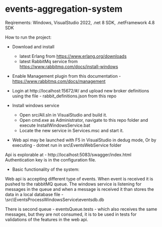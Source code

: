 # events-aggregation-system

Reqirements:
Windows, VisualStudio 2022, .net 8 SDK, .netFramework 4.8 SDK

How to run the project:

- Download and install
    - latest Erlang from https://www.erlang.org/downloads
    - latest RabbitMq service from https://www.rabbitmq.com/docs/install-windows

- Enable Management plugin from this documentation - https://www.rabbitmq.com/docs/management
- Login at http://localhost:15672/#/ and upload new broker definitions using the file - rabbit_definitions.json from this repo

- Install windows service
    - Open src/All.sln in VisualStudio and build it.
    - Open cmd.exe as Administrator, navigate to this repo folder and execute InstallWindowsService.bat
    - Locate the new service in Services.msc and start it.

- Web api may be launched with F5 in VisualStudio in dedug mode, Or by executing - dotnet run in src\EventsWebService folder

Api is explorable at - http://localhost:5083/swagger/index.html
Authentication key is in the configuration file.

- Basic functionality of the system:

Web api is accepting different type of events.
When event is received it is pushed to the rabbitMQ queue.
The windows service is listening for messages in the queue and when a message is received it than stores the data in a local database file - \src\EventsProcessWindowsService\eventsdb.db

There is second queue - eventsQueue.tests - which also receives the same messages, but they are not consumed, it is to be used in tests for validations of the features in the web api.